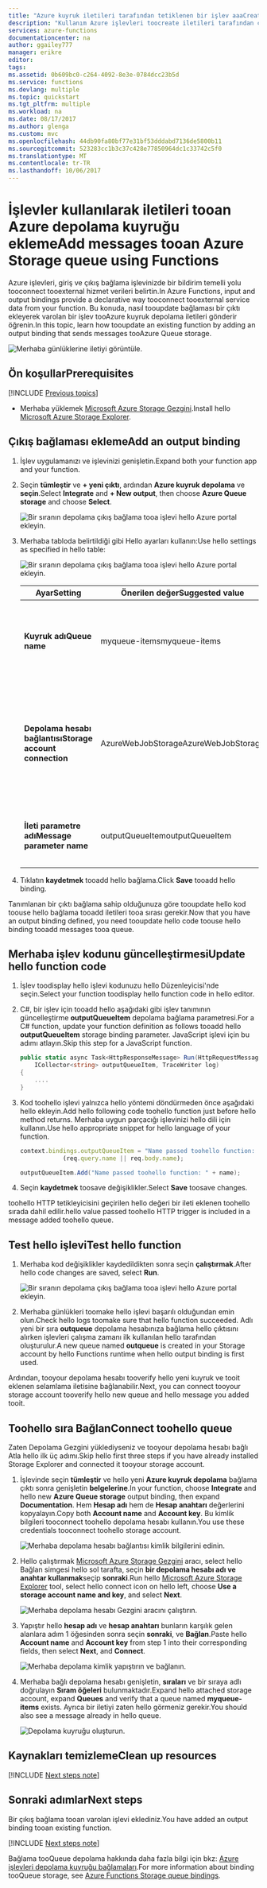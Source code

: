 ```yaml
---
title: "Azure kuyruk iletileri tarafından tetiklenen bir işlev aaaCreate | Microsoft Docs"
description: "Kullanım Azure işlevleri toocreate iletileri tarafından çağrılan sunucusuz bir işlev tooan Azure depolama kuyruğu gönderildi."
services: azure-functions
documentationcenter: na
author: ggailey777
manager: erikre
editor: 
tags: 
ms.assetid: 0b609bc0-c264-4092-8e3e-0784dcc23b5d
ms.service: functions
ms.devlang: multiple
ms.topic: quickstart
ms.tgt_pltfrm: multiple
ms.workload: na
ms.date: 08/17/2017
ms.author: glenga
ms.custom: mvc
ms.openlocfilehash: 44db90fa80bf77e31bf53dddabd7136de5800b11
ms.sourcegitcommit: 523283cc1b3c37c428e77850964dc1c33742c5f0
ms.translationtype: MT
ms.contentlocale: tr-TR
ms.lasthandoff: 10/06/2017
---
```

# <a name="add-messages-tooan-azure-storage-queue-using-functions"></a><span data-ttu-id="f065b-103">İşlevler kullanılarak iletileri tooan Azure depolama kuyruğu ekleme</span><span class="sxs-lookup"><span data-stu-id="f065b-103">Add messages tooan Azure Storage queue using Functions</span></span>

<span data-ttu-id="f065b-104">Azure işlevleri, giriş ve çıkış bağlama işlevinizde bir bildirim temelli yolu tooconnect tooexternal hizmet verileri belirtin.</span><span class="sxs-lookup"><span data-stu-id="f065b-104">In Azure Functions, input and output bindings provide a declarative way tooconnect tooexternal service data from your function.</span></span> <span data-ttu-id="f065b-105">Bu konuda, nasıl tooupdate bağlaması bir çıktı ekleyerek varolan bir işlev tooAzure kuyruk depolama iletileri gönderir öğrenin.</span><span class="sxs-lookup"><span data-stu-id="f065b-105">In this topic, learn how tooupdate an existing function by adding an output binding that sends messages tooAzure Queue storage.</span></span>  

![Merhaba günlüklerine iletiyi görüntüle.](./media/functions-integrate-storage-queue-output-binding/functions-integrate-storage-binding-in-portal.png)

## <a name="prerequisites"></a><span data-ttu-id="f065b-107">Ön koşullar</span><span class="sxs-lookup"><span data-stu-id="f065b-107">Prerequisites</span></span> 

[!INCLUDE [Previous topics](../../includes/functions-quickstart-previous-topics.md)]

* <span data-ttu-id="f065b-108">Merhaba yüklemek [Microsoft Azure Storage Gezgini](http://storageexplorer.com/).</span><span class="sxs-lookup"><span data-stu-id="f065b-108">Install hello [Microsoft Azure Storage Explorer](http://storageexplorer.com/).</span></span>

## <span data-ttu-id="f065b-109"><a name="add-binding"></a>Çıkış bağlaması ekleme</span><span class="sxs-lookup"><span data-stu-id="f065b-109"><a name="add-binding"></a>Add an output binding</span></span>
 
1. <span data-ttu-id="f065b-110">İşlev uygulamanızı ve işlevinizi genişletin.</span><span class="sxs-lookup"><span data-stu-id="f065b-110">Expand both your function app and your function.</span></span>

2. <span data-ttu-id="f065b-111">Seçin **tümleştir** ve **+ yeni çıktı**, ardından **Azure kuyruk depolama** ve **seçin**.</span><span class="sxs-lookup"><span data-stu-id="f065b-111">Select **Integrate** and **+ New output**, then choose **Azure Queue storage** and choose **Select**.</span></span>
    
    ![Bir sıranın depolama çıkış bağlama tooa işlevi hello Azure portal ekleyin.](./media/functions-integrate-storage-queue-output-binding/function-add-queue-storage-output-binding.png)

3. <span data-ttu-id="f065b-113">Merhaba tabloda belirtildiği gibi Hello ayarları kullanın:</span><span class="sxs-lookup"><span data-stu-id="f065b-113">Use hello settings as specified in hello table:</span></span> 

    ![Bir sıranın depolama çıkış bağlama tooa işlevi hello Azure portal ekleyin.](./media/functions-integrate-storage-queue-output-binding/function-add-queue-storage-output-binding-2.png)

    | <span data-ttu-id="f065b-115">Ayar</span><span class="sxs-lookup"><span data-stu-id="f065b-115">Setting</span></span>      |  <span data-ttu-id="f065b-116">Önerilen değer</span><span class="sxs-lookup"><span data-stu-id="f065b-116">Suggested value</span></span>   | <span data-ttu-id="f065b-117">Açıklama</span><span class="sxs-lookup"><span data-stu-id="f065b-117">Description</span></span>                              |
    | ------------ |  ------- | -------------------------------------------------- |
    | <span data-ttu-id="f065b-118">**Kuyruk adı**</span><span class="sxs-lookup"><span data-stu-id="f065b-118">**Queue name**</span></span>   | <span data-ttu-id="f065b-119">myqueue-items</span><span class="sxs-lookup"><span data-stu-id="f065b-119">myqueue-items</span></span>    | <span data-ttu-id="f065b-120">Merhaba Hello adını, depolama hesabınız tooconnect tooin sırası.</span><span class="sxs-lookup"><span data-stu-id="f065b-120">hello name of hello queue tooconnect tooin your Storage account.</span></span> |
    | <span data-ttu-id="f065b-121">**Depolama hesabı bağlantısı**</span><span class="sxs-lookup"><span data-stu-id="f065b-121">**Storage account connection**</span></span> | <span data-ttu-id="f065b-122">AzureWebJobStorage</span><span class="sxs-lookup"><span data-stu-id="f065b-122">AzureWebJobStorage</span></span> | <span data-ttu-id="f065b-123">Merhaba depolama hesabı bağlantısı işlevi uygulamanız tarafından zaten kullanılmakta kullanın veya yeni bir tane oluşturun.</span><span class="sxs-lookup"><span data-stu-id="f065b-123">You can use hello storage account connection already being used by your function app, or create a new one.</span></span>  |
    | <span data-ttu-id="f065b-124">**İleti parametre adı**</span><span class="sxs-lookup"><span data-stu-id="f065b-124">**Message parameter name**</span></span> | <span data-ttu-id="f065b-125">outputQueueItem</span><span class="sxs-lookup"><span data-stu-id="f065b-125">outputQueueItem</span></span> | <span data-ttu-id="f065b-126">Merhaba çıkış bağlama parametresinin Hello adı.</span><span class="sxs-lookup"><span data-stu-id="f065b-126">hello name of hello output binding parameter.</span></span> | 

4. <span data-ttu-id="f065b-127">Tıklatın **kaydetmek** tooadd hello bağlama.</span><span class="sxs-lookup"><span data-stu-id="f065b-127">Click **Save** tooadd hello binding.</span></span>
 
<span data-ttu-id="f065b-128">Tanımlanan bir çıktı bağlama sahip olduğunuza göre tooupdate hello kod toouse hello bağlama tooadd iletileri tooa sırası gerekir.</span><span class="sxs-lookup"><span data-stu-id="f065b-128">Now that you have an output binding defined, you need tooupdate hello code toouse hello binding tooadd messages tooa queue.</span></span>  

## <a name="update-hello-function-code"></a><span data-ttu-id="f065b-129">Merhaba işlev kodunu güncelleştirmesi</span><span class="sxs-lookup"><span data-stu-id="f065b-129">Update hello function code</span></span>

1. <span data-ttu-id="f065b-130">İşlev toodisplay hello işlevi kodunuzu hello Düzenleyicisi'nde seçin.</span><span class="sxs-lookup"><span data-stu-id="f065b-130">Select your function toodisplay hello function code in hello editor.</span></span> 

2. <span data-ttu-id="f065b-131">C#, bir işlev için tooadd hello aşağıdaki gibi işlev tanımının güncelleştirme **outputQueueItem** depolama bağlama parametresi.</span><span class="sxs-lookup"><span data-stu-id="f065b-131">For a C# function, update your function definition as follows tooadd hello **outputQueueItem** storage binding parameter.</span></span> <span data-ttu-id="f065b-132">JavaScript işlevi için bu adımı atlayın.</span><span class="sxs-lookup"><span data-stu-id="f065b-132">Skip this step for a JavaScript function.</span></span>

    ```cs   
    public static async Task<HttpResponseMessage> Run(HttpRequestMessage req, 
        ICollector<string> outputQueueItem, TraceWriter log)
    {
        ....
    }
    ```

3. <span data-ttu-id="f065b-133">Kod toohello işlevi yalnızca hello yöntemi döndürmeden önce aşağıdaki hello ekleyin.</span><span class="sxs-lookup"><span data-stu-id="f065b-133">Add hello following code toohello function just before hello method returns.</span></span> <span data-ttu-id="f065b-134">Merhaba uygun parçacığı işlevinizi hello dili için kullanın.</span><span class="sxs-lookup"><span data-stu-id="f065b-134">Use hello appropriate snippet for hello language of your function.</span></span>

    ```javascript
    context.bindings.outputQueueItem = "Name passed toohello function: " + 
                (req.query.name || req.body.name);
    ```

    ```cs
    outputQueueItem.Add("Name passed toohello function: " + name);     
    ```

4. <span data-ttu-id="f065b-135">Seçin **kaydetmek** toosave değişiklikler.</span><span class="sxs-lookup"><span data-stu-id="f065b-135">Select **Save** toosave changes.</span></span>

<span data-ttu-id="f065b-136">toohello HTTP tetikleyicisini geçirilen hello değeri bir ileti eklenen toohello sırada dahil edilir.</span><span class="sxs-lookup"><span data-stu-id="f065b-136">hello value passed toohello HTTP trigger is included in a message added toohello queue.</span></span>
 
## <a name="test-hello-function"></a><span data-ttu-id="f065b-137">Test hello işlevi</span><span class="sxs-lookup"><span data-stu-id="f065b-137">Test hello function</span></span> 

1. <span data-ttu-id="f065b-138">Merhaba kod değişiklikler kaydedildikten sonra seçin **çalıştırmak**.</span><span class="sxs-lookup"><span data-stu-id="f065b-138">After hello code changes are saved, select **Run**.</span></span> 

    ![Bir sıranın depolama çıkış bağlama tooa işlevi hello Azure portal ekleyin.](./media/functions-integrate-storage-queue-output-binding/functions-test-run-function.png)

2. <span data-ttu-id="f065b-140">Merhaba günlükleri toomake hello işlevi başarılı olduğundan emin olun.</span><span class="sxs-lookup"><span data-stu-id="f065b-140">Check hello logs toomake sure that hello function succeeded.</span></span> <span data-ttu-id="f065b-141">Adlı yeni bir sıra **outqueue** depolama hesabınıza bağlama hello çıktısını alırken işlevleri çalışma zamanı ilk kullanılan hello tarafından oluşturulur.</span><span class="sxs-lookup"><span data-stu-id="f065b-141">A new queue named **outqueue** is created in your Storage account by hello Functions runtime when hello output binding is first used.</span></span>

<span data-ttu-id="f065b-142">Ardından, tooyour depolama hesabı tooverify hello yeni kuyruk ve tooit eklenen selamlama iletisine bağlanabilir.</span><span class="sxs-lookup"><span data-stu-id="f065b-142">Next, you can connect tooyour storage account tooverify hello new queue and hello message you added tooit.</span></span> 

## <a name="connect-toohello-queue"></a><span data-ttu-id="f065b-143">Toohello sıra Bağlan</span><span class="sxs-lookup"><span data-stu-id="f065b-143">Connect toohello queue</span></span>

<span data-ttu-id="f065b-144">Zaten Depolama Gezgini yüklediyseniz ve tooyour depolama hesabı bağlı Atla hello ilk üç adımı.</span><span class="sxs-lookup"><span data-stu-id="f065b-144">Skip hello first three steps if you have already installed Storage Explorer and connected it tooyour storage account.</span></span>    

1. <span data-ttu-id="f065b-145">İşlevinde seçin **tümleştir** ve hello yeni **Azure kuyruk depolama** bağlama çıktı sonra genişletin **belgelerine**.</span><span class="sxs-lookup"><span data-stu-id="f065b-145">In your function, choose **Integrate** and hello new **Azure Queue storage** output binding, then expand **Documentation**.</span></span> <span data-ttu-id="f065b-146">Hem **Hesap adı** hem de **Hesap anahtarı** değerlerini kopyalayın.</span><span class="sxs-lookup"><span data-stu-id="f065b-146">Copy both **Account name** and **Account key**.</span></span> <span data-ttu-id="f065b-147">Bu kimlik bilgileri tooconnect toohello depolama hesabı kullanın.</span><span class="sxs-lookup"><span data-stu-id="f065b-147">You use these credentials tooconnect toohello storage account.</span></span>
 
    ![Merhaba depolama hesabı bağlantısı kimlik bilgilerini edinin.](./media/functions-integrate-storage-queue-output-binding/function-get-storage-account-credentials.png)

2. <span data-ttu-id="f065b-149">Hello çalıştırmak [Microsoft Azure Storage Gezgini](http://storageexplorer.com/) aracı, select hello Bağlan simgesi hello sol tarafta, seçin **bir depolama hesabı adı ve anahtar kullanmak**seçip **sonraki**.</span><span class="sxs-lookup"><span data-stu-id="f065b-149">Run hello [Microsoft Azure Storage Explorer](http://storageexplorer.com/) tool, select hello connect icon on hello left, choose **Use a storage account name and key**, and select **Next**.</span></span>

    ![Merhaba depolama hesabı Gezgini aracını çalıştırın.](./media/functions-integrate-storage-queue-output-binding/functions-storage-manager-connect-1.png)
    
3. <span data-ttu-id="f065b-151">Yapıştır hello **hesap adı** ve **hesap anahtarı** bunların karşılık gelen alanlara adım 1 öğesinden sonra seçin **sonraki**, ve **Bağlan**.</span><span class="sxs-lookup"><span data-stu-id="f065b-151">Paste hello **Account name** and **Account key** from step 1 into their corresponding fields, then select **Next**, and **Connect**.</span></span> 
  
    ![Merhaba depolama kimlik yapıştırın ve bağlanın.](./media/functions-integrate-storage-queue-output-binding/functions-storage-manager-connect-2.png)

4. <span data-ttu-id="f065b-153">Merhaba bağlı depolama hesabı genişletin, **sıraları** ve bir sıraya adlı doğrulayın **Sıram öğeleri** bulunmaktadır.</span><span class="sxs-lookup"><span data-stu-id="f065b-153">Expand hello attached storage account, expand **Queues** and verify that a queue named **myqueue-items** exists.</span></span> <span data-ttu-id="f065b-154">Ayrıca bir iletiyi zaten hello görmeniz gerekir.</span><span class="sxs-lookup"><span data-stu-id="f065b-154">You should also see a message already in hello queue.</span></span>  
 
    ![Depolama kuyruğu oluşturun.](./media/functions-integrate-storage-queue-output-binding/function-queue-storage-output-view-queue.png)
 

## <a name="clean-up-resources"></a><span data-ttu-id="f065b-156">Kaynakları temizleme</span><span class="sxs-lookup"><span data-stu-id="f065b-156">Clean up resources</span></span>

[!INCLUDE [Next steps note](../../includes/functions-quickstart-cleanup.md)]

## <a name="next-steps"></a><span data-ttu-id="f065b-157">Sonraki adımlar</span><span class="sxs-lookup"><span data-stu-id="f065b-157">Next steps</span></span>

<span data-ttu-id="f065b-158">Bir çıkış bağlama tooan varolan işlevi eklediniz.</span><span class="sxs-lookup"><span data-stu-id="f065b-158">You have added an output binding tooan existing function.</span></span> 

[!INCLUDE [Next steps note](../../includes/functions-quickstart-next-steps.md)]

<span data-ttu-id="f065b-159">Bağlama tooQueue depolama hakkında daha fazla bilgi için bkz: [Azure işlevleri depolama kuyruğu bağlamaları](functions-bindings-storage-queue.md).</span><span class="sxs-lookup"><span data-stu-id="f065b-159">For more information about binding tooQueue storage, see [Azure Functions Storage queue bindings](functions-bindings-storage-queue.md).</span></span> 



